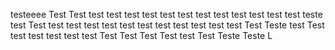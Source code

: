 testeeee
Test
Test
test
test
test
test
test
test
test
test
test
test
test
test
teste
test
Test
test
test
test
test
test
test
test
test
test
test
test
Test
Teste
test
Test
test
test
test
test
test
Test
Test
Test
Test
test
Test
Teste
Teste
L
